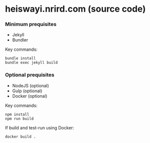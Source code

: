 # heiswayi.nrird.com (source code)

### Minimum prequisites

- Jekyll
- Bundler

Key commands:
```
bundle install
bundle exec jekyll build
```

### Optional prequisites

- NodeJS (optional)
- Gulp (optional)
- Docker (optional)

Key commands:
```
npm install
npm run build
```

If build and test-run using Docker:
```
docker build .
```
